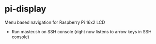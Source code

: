 # pi-display
Menu based navigation for Raspberry Pi 16x2 LCD

- Run master.sh on SSH console (right now listens to arrow keys in SSH console)
